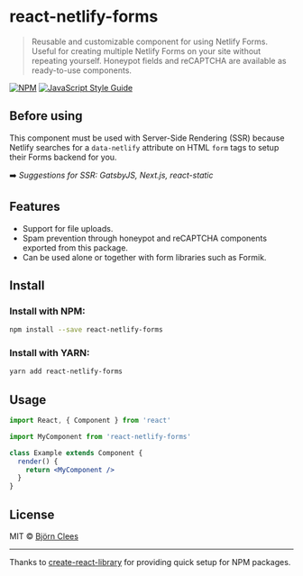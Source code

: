 # react-netlify-forms

> Reusable and customizable component for using Netlify Forms. Useful for creating multiple Netlify Forms on your site without repeating yourself. Honeypot fields and reCAPTCHA are available as ready-to-use components.

[![NPM](https://img.shields.io/npm/v/react-netlify-forms.svg)](https://www.npmjs.com/package/react-netlify-forms) [![JavaScript Style Guide](https://img.shields.io/badge/code_style-standard-brightgreen.svg)](https://standardjs.com)

<Alert variant='muted'>

## Before using

This component must be used with Server-Side Rendering (SSR) because Netlify
searches for a `data-netlify` attribute on HTML `form` tags to setup their
Forms backend for you.

➡️ _Suggestions for SSR: GatsbyJS, Next.js, react-static_

</Alert>

## Features

- Support for file uploads.
- Spam prevention through honeypot and reCAPTCHA components exported from this package.
- Can be used alone or together with form libraries such as Formik.

## Install

### Install with NPM:

```bash
npm install --save react-netlify-forms
```

### Install with YARN:

```bash
yarn add react-netlify-forms
```

## Usage

```jsx
import React, { Component } from 'react'

import MyComponent from 'react-netlify-forms'

class Example extends Component {
  render() {
    return <MyComponent />
  }
}
```

## License

MIT © [Björn Clees](https://github.com/Pyrax)

---

Thanks to [create-react-library](https://www.npmjs.com/package/create-react-library) for providing quick setup for NPM packages.
